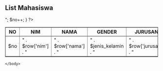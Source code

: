 <!DOCTYPE html>
<html>
    <body>
        <h2>List Mahasiswa</h2>
        <table border="1">
            <tr><th>NO</th><th>NIM</th><th>NAMA</th><th>GENDER</th><th>JURUSAN</th><th>ACTION</th></tr>
            <?php
            include 'koneksi.php';
            $mahasiswa = mysqli_query($koneksi, "SELECT * from mahasiswa");
            $no = 1;
            foreach ($mahasiswa as $row) {
                $jenis_kelamin = $row['jenis_kelamin'] == 'P' ? 'Perempuan' : 'Laki laki';
                echo "<tr>
            <td>$no</td>
            <td>" . $row['nim'] . "</td>
            <td>" . $row['nama'] . "</td>
            <td>" . $jenis_kelamin . "</td>
            <td>" . $row['jurusan'] . "</td>
            <td><a href='form-edit.php?id_mahasiswa=$row[id_mahasiswa]'>Edit</a>
                <a href='delete.php?id_mahasiswa=$row[id_mahasiswa]'>Delete</a>
            </td>
              </tr>";
                $no++;
            }
            ?>
        </table>

    </body>
</html>
